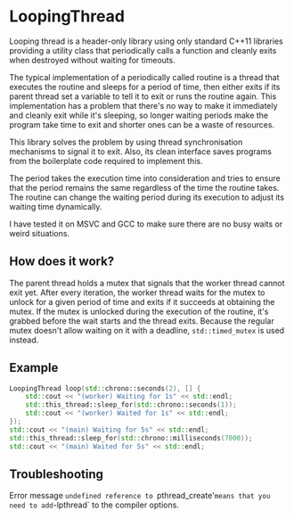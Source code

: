 # LoopingThread

Looping thread is a header-only library using only standard C++11 libraries providing a utility class that periodically calls a function and cleanly exits when destroyed without waiting for timeouts.

The typical implementation of a periodically called routine is a thread that executes the routine and sleeps for a period of time, then either exits if its parent thread set a variable to tell it to exit or runs the routine again. This implementation has a problem that there's no way to make it immediately and cleanly exit while it's sleeping, so longer waiting periods make the program take time to exit and shorter ones can be a waste of resources.

This library solves the problem by using thread synchronisation mechanisms to signal it to exit. Also, its clean interface saves programs from the boilerplate code required to implement this.

The period takes the execution time into consideration and tries to ensure that the period remains the same regardless of the time the routine takes. The routine can change the waiting period during its execution to adjust its waiting time dynamically.

I have tested it on MSVC and GCC to make sure there are no busy waits or weird situations.

## How does it work?

The parent thread holds a mutex that signals that the worker thread cannot exit yet. After every iteration, the worker thread waits for the mutex to unlock for a given period of time and exits if it succeeds at obtaining the mutex. If the mutex is unlocked during the execution of the routine, it's grabbed before the wait starts and the thread exits. Because the regular mutex doesn't allow waiting on it with a deadline, `std::timed_mutex` is used instead.

## Example

```C++
LoopingThread loop(std::chrono::seconds(2), [] {
	std::cout << "(worker) Waiting for 1s" << std::endl;
	std::this_thread::sleep_for(std::chrono::seconds(1));
	std::cout << "(worker) Waited for 1s" << std::endl;
});
std::cout << "(main) Waiting for 5s" << std::endl;
std::this_thread::sleep_for(std::chrono::milliseconds(7000));
std::cout << "(main) Waited for 5s" << std::endl;

```

## Troubleshooting

Error message `undefined reference to `pthread_create'` means that you need to add `-lpthread` to the compiler options.
